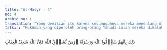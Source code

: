 ```yaml
---
title: "Al-Hasyr - 4"
no: 4
arabic_no: ٤
translation: "Yang demikian itu karena sesungguhnya mereka menentang Allah dan Rasul-Nya. Barangsiapa menentang Allah, maka sesungguhnya Allah sangat keras hukuman-Nya. "
tafsir: "Hukuman yang diperoleh orang-orang Yahudi ialah mereka dikalahkan oleh orang-orang yang beriman dan diusir dari Medinah. Hukuman itu terjadi karena mereka menentang Allah dan rasul-Nya, serta mendustakan wahyu-Nya. Telah menjadi sunatullah bahwa setiap orang yang mendurhakai Allah dan rasul-Nya akan ditimpa azab dan mendapat kehinaan di dunia dan di akhirat.\n\nMenurut riwayat al-hakim dari 'Aisyah, golongan Yahudi Bani Nadhir yang tinggal dan berkebun kurma dalam kota Medinah telah dibatasi gerak-gerik mereka oleh Rasulullah saw enam bulan setelah Perang Badar. Kemudian mereka diusir ke luar kota Medinah dan dibolehkan membawa harta kekayaan mereka sekadar apa yang dapat dibawa oleh unta mereka. Sebelum itu Rasulullah saw memerintahkan untuk menguasai dan menebang pohon kurma mereka."
---
```


ذٰلِكَ بِاَنَّهُمْ شَاۤقُّوا اللّٰهَ وَرَسُوْلَهٗ  ۖوَمَنْ يُّشَاۤقِّ اللّٰهَ فَاِنَّ اللّٰهَ شَدِيْدُ الْعِقَابِ
